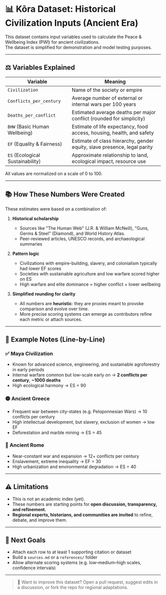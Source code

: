 # 📊 Kōra Dataset: Historical Civilization Inputs (Ancient Era)

This dataset contains input variables used to calculate the Peace & Wellbeing Index (PWI) for ancient civilizations.  
The dataset is simplified for demonstration and model testing purposes.

---

## ⚖️ Variables Explained

| Variable                | Meaning                                                                 |
|--------------------------|-------------------------------------------------------------------------|
| `Civilization`           | Name of the society or empire                                           |
| `Conflicts_per_century`  | Average number of external or internal wars per 100 years               |
| `Deaths_per_conflict`    | Estimated average deaths per major conflict (rounded for simplicity)    |
| `BHW` (Basic Human Wellbeing) | Estimate of life expectancy, food access, housing, health, and safety |
| `EF` (Equality & Fairness)     | Estimate of class hierarchy, gender equity, slave presence, legal parity |
| `ES` (Ecological Sustainability) | Approximate relationship to land, ecological impact, resource use       |

All values are normalized on a scale of 0 to 100.

---

## 📚 How These Numbers Were Created

These estimates were based on a combination of:

1. **Historical scholarship**
   - Sources like "The Human Web" (J.R. & William McNeill), "Guns, Germs & Steel" (Diamond), and World History Atlas.
   - Peer-reviewed articles, UNESCO records, and archaeological summaries

2. **Pattern logic**
   - Civilizations with empire-building, slavery, and colonialism typically had lower EF scores
   - Societies with sustainable agriculture and low warfare scored higher on ES
   - High warfare and elite dominance = higher conflict + lower wellbeing

3. **Simplified rounding for clarity**
   - All numbers are **heuristic**: they are proxies meant to provoke comparison and evolve over time.
   - More precise scoring systems can emerge as contributors refine each metric or attach sources.

---

## 🧠 Example Notes (Line-by-Line)

### ✅ Maya Civilization
- Known for advanced science, engineering, and sustainable agroforestry in early periods
- Internal warfare common but low-scale early on → **2 conflicts per century**, **~1000 deaths**
- High ecological harmony → ES = 90

### 🟡 Ancient Greece
- Frequent war between city-states (e.g. Peloponnesian Wars) → 10 conflicts per century
- High intellectual development, but slavery, exclusion of women → low EF
- Deforestation and marble mining → ES = 45

### 🔴 Ancient Rome
- Near-constant war and expansion → 12+ conflicts per century
- Enslavement, extreme inequality → EF = 30
- High urbanization and environmental degradation → ES = 40

---

## ⚠️ Limitations

- This is not an academic index (yet).
- These numbers are starting points for **open discussion, transparency, and refinement.**
- **Regional experts, historians, and communities are invited** to refine, debate, and improve them.

---

## 🧭 Next Goals

- Attach each row to at least 1 supporting citation or dataset
- Build a `sources.md` or a `references/` folder
- Allow alternate scoring systems (e.g. low–medium–high scales, confidence intervals)

---

> 📣 Want to improve this dataset?
> Open a pull request, suggest edits in a discussion, or fork the repo for regional adaptations.
